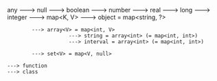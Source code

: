any
	---> null
	---> boolean
	---> number
				---> real
					---> long
						---> integer
	---> map<K, V>
			---> object = map<string, ?>

			---> array<V> = map<int, V>
						---> string = array<int> (= map<int, int>)
						---> interval = array<int> (= map<int, int>)

		    ---> set<V> = map<V, null>

	---> function
	---> class